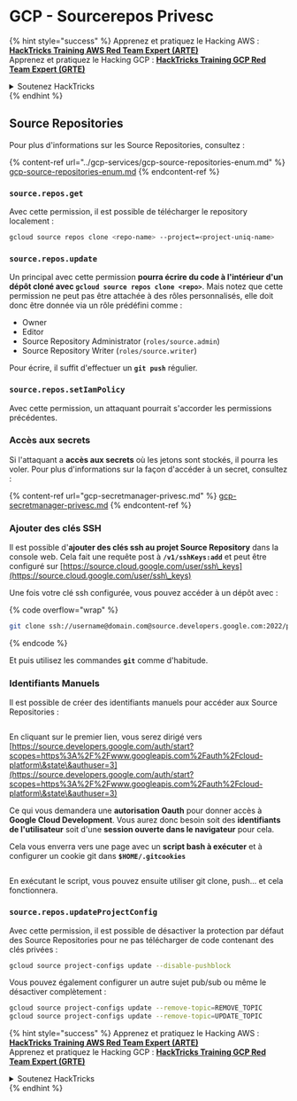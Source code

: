 # GCP - Sourcerepos Privesc

{% hint style="success" %}
Apprenez et pratiquez le Hacking AWS :<img src="/.gitbook/assets/image.png" alt="" data-size="line">[**HackTricks Training AWS Red Team Expert (ARTE)**](https://training.hacktricks.xyz/courses/arte)<img src="/.gitbook/assets/image.png" alt="" data-size="line">\
Apprenez et pratiquez le Hacking GCP : <img src="/.gitbook/assets/image (2).png" alt="" data-size="line">[**HackTricks Training GCP Red Team Expert (GRTE)**<img src="/.gitbook/assets/image (2).png" alt="" data-size="line">](https://training.hacktricks.xyz/courses/grte)

<details>

<summary>Soutenez HackTricks</summary>

* Consultez les [**plans d'abonnement**](https://github.com/sponsors/carlospolop) !
* **Rejoignez le** 💬 [**groupe Discord**](https://discord.gg/hRep4RUj7f) ou le [**groupe telegram**](https://t.me/peass) ou **suivez-nous** sur **Twitter** 🐦 [**@hacktricks\_live**](https://twitter.com/hacktricks\_live)**.**
* **Partagez des astuces de hacking en soumettant des PRs aux dépôts github** [**HackTricks**](https://github.com/carlospolop/hacktricks) et [**HackTricks Cloud**](https://github.com/carlospolop/hacktricks-cloud).

</details>
{% endhint %}

## Source Repositories

Pour plus d'informations sur les Source Repositories, consultez :

{% content-ref url="../gcp-services/gcp-source-repositories-enum.md" %}
[gcp-source-repositories-enum.md](../gcp-services/gcp-source-repositories-enum.md)
{% endcontent-ref %}

### `source.repos.get`

Avec cette permission, il est possible de télécharger le repository localement :
```bash
gcloud source repos clone <repo-name> --project=<project-uniq-name>
```
### `source.repos.update`

Un principal avec cette permission **pourra écrire du code à l'intérieur d'un dépôt cloné avec `gcloud source repos clone <repo>`**. Mais notez que cette permission ne peut pas être attachée à des rôles personnalisés, elle doit donc être donnée via un rôle prédéfini comme :

* Owner
* Editor
* Source Repository Administrator (`roles/source.admin`)
* Source Repository Writer (`roles/source.writer`)

Pour écrire, il suffit d'effectuer un **`git push`** régulier.

### `source.repos.setIamPolicy`

Avec cette permission, un attaquant pourrait s'accorder les permissions précédentes.

### Accès aux secrets

Si l'attaquant a **accès aux secrets** où les jetons sont stockés, il pourra les voler. Pour plus d'informations sur la façon d'accéder à un secret, consultez :

{% content-ref url="gcp-secretmanager-privesc.md" %}
[gcp-secretmanager-privesc.md](gcp-secretmanager-privesc.md)
{% endcontent-ref %}

### Ajouter des clés SSH

Il est possible d'**ajouter des clés ssh au projet Source Repository** dans la console web. Cela fait une requête post à **`/v1/sshKeys:add`** et peut être configuré sur [https://source.cloud.google.com/user/ssh\_keys](https://source.cloud.google.com/user/ssh\_keys)

Une fois votre clé ssh configurée, vous pouvez accéder à un dépôt avec :

{% code overflow="wrap" %}
```bash
git clone ssh://username@domain.com@source.developers.google.com:2022/p/<proj-name>/r/<repo-name>
```
{% endcode %}

Et puis utilisez les commandes **`git`** comme d'habitude.

### Identifiants Manuels

Il est possible de créer des identifiants manuels pour accéder aux Source Repositories :

<figure><img src="../../../.gitbook/assets/image (324).png" alt=""><figcaption></figcaption></figure>

En cliquant sur le premier lien, vous serez dirigé vers [https://source.developers.google.com/auth/start?scopes=https%3A%2F%2Fwww.googleapis.com%2Fauth%2Fcloud-platform\&state\&authuser=3](https://source.developers.google.com/auth/start?scopes=https%3A%2F%2Fwww.googleapis.com%2Fauth%2Fcloud-platform\&state\&authuser=3)

Ce qui vous demandera une **autorisation Oauth** pour donner accès à **Google Cloud Development**. Vous aurez donc besoin soit des **identifiants de l'utilisateur** soit d'une **session ouverte dans le navigateur** pour cela.

Cela vous enverra vers une page avec un **script bash à exécuter** et à configurer un cookie git dans **`$HOME/.gitcookies`**

<figure><img src="../../../.gitbook/assets/image (323).png" alt=""><figcaption></figcaption></figure>

En exécutant le script, vous pouvez ensuite utiliser git clone, push... et cela fonctionnera.

### `source.repos.updateProjectConfig`

Avec cette permission, il est possible de désactiver la protection par défaut des Source Repositories pour ne pas télécharger de code contenant des clés privées :
```bash
gcloud source project-configs update --disable-pushblock
```
Vous pouvez également configurer un autre sujet pub/sub ou même le désactiver complètement :
```bash
gcloud source project-configs update --remove-topic=REMOVE_TOPIC
gcloud source project-configs update --remove-topic=UPDATE_TOPIC
```
{% hint style="success" %}
Apprenez et pratiquez le Hacking AWS :<img src="/.gitbook/assets/image.png" alt="" data-size="line">[**HackTricks Training AWS Red Team Expert (ARTE)**](https://training.hacktricks.xyz/courses/arte)<img src="/.gitbook/assets/image.png" alt="" data-size="line">\
Apprenez et pratiquez le Hacking GCP : <img src="/.gitbook/assets/image (2).png" alt="" data-size="line">[**HackTricks Training GCP Red Team Expert (GRTE)**<img src="/.gitbook/assets/image (2).png" alt="" data-size="line">](https://training.hacktricks.xyz/courses/grte)

<details>

<summary>Soutenez HackTricks</summary>

* Consultez les [**plans d'abonnement**](https://github.com/sponsors/carlospolop) !
* **Rejoignez le** 💬 [**groupe Discord**](https://discord.gg/hRep4RUj7f) ou le [**groupe telegram**](https://t.me/peass) ou **suivez-nous** sur **Twitter** 🐦 [**@hacktricks\_live**](https://twitter.com/hacktricks\_live)**.**
* **Partagez des astuces de hacking en soumettant des PRs aux dépôts github** [**HackTricks**](https://github.com/carlospolop/hacktricks) et [**HackTricks Cloud**](https://github.com/carlospolop/hacktricks-cloud).

</details>
{% endhint %}
